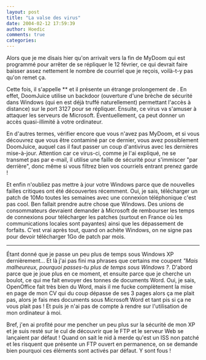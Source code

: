 ```yaml
---
layout: post
title: "La valse des virus"
date: 2004-02-12 17:59:39
author: Hoedic
comments: true
categories: 
---
```



Alors que je me disais hier qu'on arrivait vers la fin de MyDoom qui est programmé pour arrêter de se répliquer le 12 février, ce qui devrait faire baisser assez nettement le nombre de courriel que je reçois, voilà-t-y pas qu'on remet ça.

Cette fois, il s'appelle ** et il présente un étrange prolongement de . En effet, DoomJuice utilise  un backdoor (ouverture d'une brèche de sécurité dans Windows (qui en est déjà truffé naturellement) permettant l'accès à distance) sur le port 3127 pour se répliquer. Ensuite, ce virus va s'amuser à attaquer les serveurs de Microsoft. Éventuellement, ça peut donner un accès quasi-illimité à votre ordinateur.

En d'autres termes, vérifier encore que vous n'avez pas MyDoom, et si vous découvrez que vous être contaminé par ce dernier, vous avez possiblement DoomJuice, auquel cas il faut passer un coup d'antivirus avec les dernières mise-à-jour. Attention car ce virus-ci, comme je l'ai expliqué, ne se transmet pas par e-mail, il utilise une faille de sécurité pour s'immiscer "par derrière", donc même si vous filtrez bien vos courriels entrant prenez garde !

Et enfin n'oubliez pas mettre à jour votre Windows parce que de nouvelles failles critiques ont été découvertes récemment. Oui, je sais, télécharger un patch de 10Mo toutes les semaines avec une connexion téléphonique c'est pas cool. Ben fallait prendre autre chose que Windows. Des unions de consommateurs devraient demander à Microsoft de rembourser les temps de connexions pour télécharger les patches (surtout en France où les communications locales sont payantes) ainsi que les dépassement de forfaits. C'est vrai après tout, quand on achète Windows, on ne signe pas pour devoir télécharger 1Go de patch par mois.

***

Étant donné que je passe un peu plus de temps sous Windows XP dernièrement... Et là j'ai pas fini ma phrases que certains me coupent *"Mais malheureux, pourquoi passes-tu plus de temps sous Windows ?*.  D'abord parce que je joue plus en ce moment, et ensuite parce que je cherche un boulot, ce qui me fait envoyer des tonnes de documents Word. Oui, je sais, OpenOffice fait très bien du Word, mais il me fucke complètement la mise en page de mon CV qui du coup dépasse de ses 3 pages alors ça me plait pas, alors je fais mes documents sous Microsoft Word et tant pis si ça ne vous plait pas ! Et puis je n'ai pas de compte à rendre sur l'utilisation de mon ordinateur à moi.

Bref, j'en ai profité pour me pencher un peu plus sur la sécurité de mon XP et je suis resté sur le cul de découvrir que le FTP et le serveur Web se lançaient par défaut ! Quand on sait le nid à merde qu'est un ISS non patché et les risquent que présente un FTP ouvert en permanence, on se demande bien pourquoi ces éléments sont activés par défaut. Y sont fous !